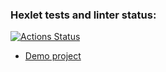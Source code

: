 ### Hexlet tests and linter status:
[![Actions Status](https://github.com/SkrMkr/frontend-project-12/workflows/hexlet-check/badge.svg)](https://github.com/SkrMkr/frontend-project-12/actions)

- [Demo project](https://frontend-project-12-production-1d99.up.railway.app/) 